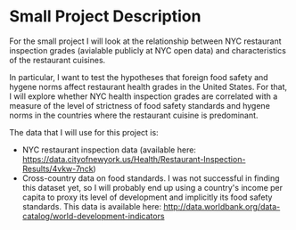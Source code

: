 Small Project Description
=============

For the small project I will look at the relationship between NYC restaurant inspection grades (avialable publicly at NYC open data) and characteristics of the restaurant cuisines. 

In particular, I want to test the hypotheses that foreign food safety and hygene norms affect restaurant health grades in the United States. For that, I will explore whether NYC health inspection grades are correlated with a measure of the level of strictness of food safety standards and hygene norms in the countries where the restaurant cuisine is predominant. 

The data that I will use for this project is:
* NYC restaurant inspection data (available here: https://data.cityofnewyork.us/Health/Restaurant-Inspection-Results/4vkw-7nck)
* Cross-country data on food standards. I was not successful in finding this dataset yet, so I will probably end up using a country's income per capita to proxy its level of development and implicitly its food safety standards. This data is available here: http://data.worldbank.org/data-catalog/world-development-indicators

